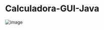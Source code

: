 ﻿# Calculadora-GUI-Java

![image](https://github.com/user-attachments/assets/42f62252-5a04-475b-b8f8-8ef3f8e04bc7)
